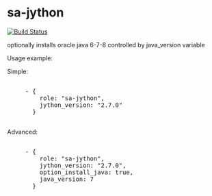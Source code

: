 sa-jython
=========

[![Build Status](https://travis-ci.org/softasap/sa-jython.svg?branch=master)](https://travis-ci.org/softasap/sa-jython)


optionally installs oracle java 6-7-8 controlled by java_version variable


Usage example:

Simple:

<pre>

     - {
         role: "sa-jython",
         jython_version: "2.7.0"
       }

</pre>


Advanced:
<pre>

     - {
         role: "sa-jython",
         jython_version: "2.7.0",
         option_install_java: true,
         java_version: 7
       }

</pre>
